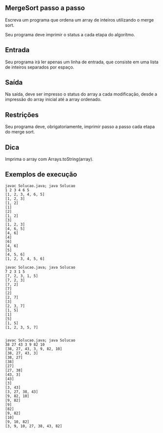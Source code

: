 ## MergeSort passo a passo

Escreva um programa que ordena um array de inteiros utilizando o merge sort.

Seu programa deve imprimir o status a cada etapa do algoritmo.

## Entrada

Seu programa irá ler apenas um linha de entrada, que consiste em uma lista de inteiros separados por espaço.

## Saída

Na saída, deve ser impresso o status do array a cada modificação, desde a impressão do array inicial até a array ordenado.

## Restrições

Seu programa deve, obrigatoriamente, imprimir passo a passo cada etapa do merge sort.

## Dica

Imprima o array com Arrays.toString(array).

## Exemplos de execução
	javac Solucao.java; java Solucao
	1 2 3 4 6 5 
	[1, 2, 3, 4, 6, 5]
	[1, 2, 3]
	[1, 2]
	[1]
	[2]
	[1, 2]
	[3]
	[1, 2, 3]
	[4, 6, 5]
	[4, 6]
	[4]
	[6]
	[4, 6]
	[5]
	[4, 5, 6]
	[1, 2, 3, 4, 5, 6]
	
	javac Solucao.java; java Solucao
	7 2 3 1 5
	[7, 2, 3, 1, 5]
	[7, 2, 3]
	[7, 2]
	[7]
	[2]
	[2, 7]
	[3]
	[2, 3, 7]
	[1, 5]
	[1]
	[5]
	[1, 5]
	[1, 2, 3, 5, 7]
	
	
	javac Solucao.java; java Solucao
	38 27 43 3 9 82 10
	[38, 27, 43, 3, 9, 82, 10]
	[38, 27, 43, 3]
	[38, 27]
	[38]
	[27]
	[27, 38]
	[43, 3]
	[43]
	[3]
	[3, 43]
	[3, 27, 38, 43]
	[9, 82, 10]
	[9, 82]
	[9]
	[82]
	[9, 82]
	[10]
	[9, 10, 82]
	[3, 9, 10, 27, 38, 43, 82]